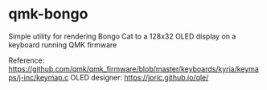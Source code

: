 # qmk-bongo
Simple utility for rendering Bongo Cat to a 128x32 OLED display on a keyboard running QMK firmware


Reference: https://github.com/qmk/qmk_firmware/blob/master/keyboards/kyria/keymaps/j-inc/keymap.c
OLED designer: https://joric.github.io/qle/
